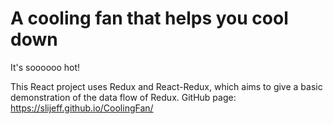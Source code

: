 # A cooling fan that helps you cool down
It's soooooo hot!

This React project uses Redux and React-Redux, which aims to give a basic demonstration of the data flow of Redux.
GitHub page: https://slijeff.github.io/CoolingFan/

